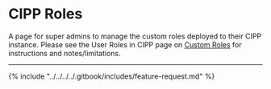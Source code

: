 # CIPP Roles

A page for super admins to manage the custom roles deployed to their CIPP instance. Please see the User Roles in CIPP page on [Custom Roles](../../../../setup/installation/roles.md#custom-roles) for instructions and notes/limitations.

***

{% include "../../../../.gitbook/includes/feature-request.md" %}
